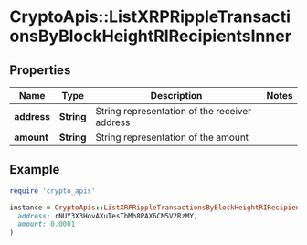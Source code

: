 # CryptoApis::ListXRPRippleTransactionsByBlockHeightRIRecipientsInner

## Properties

| Name | Type | Description | Notes |
| ---- | ---- | ----------- | ----- |
| **address** | **String** | String representation of the receiver address |  |
| **amount** | **String** | String representation of the amount |  |

## Example

```ruby
require 'crypto_apis'

instance = CryptoApis::ListXRPRippleTransactionsByBlockHeightRIRecipientsInner.new(
  address: rNUY3X3HovAXuTesTbMh8PAX6CM5V2RzMY,
  amount: 0.0001
)
```

